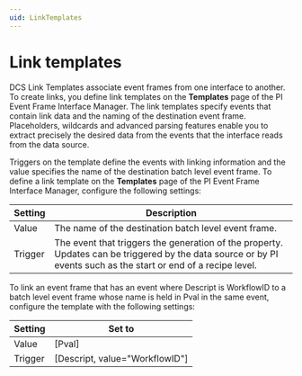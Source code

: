 ```yaml
---
uid: LinkTemplates
---
```


# Link templates

DCS Link Templates associate event frames from one interface to another. To create links, you define link templates on the **Templates** page of the PI Event Frame Interface Manager. The link templates specify events that contain link data and the naming of the destination event frame. Placeholders, wildcards and advanced parsing features enable you to extract precisely the desired data from the events that the interface reads from the data source.

Triggers on the template define the events with linking information and the value specifies the name of the destination batch level event frame.
To define a link template on the **Templates** page of the PI Event Frame Interface Manager, configure the following settings:

| Setting | Description |
| ------- | ----------- |
| Value | The name of the destination batch level event frame. |
| Trigger | The event that triggers the generation of the property. Updates can be triggered by the data source or by PI events such as the start or end of a recipe level. |

To link an event frame that has an event where Descript is WorkflowID to a batch level event frame whose name is held in Pval in the same event, configure the template with the following settings:

| Setting | Set to |
| ------- | ------ |
| Value | [Pval] |
| Trigger | [Descript, value="WorkflowID"] |